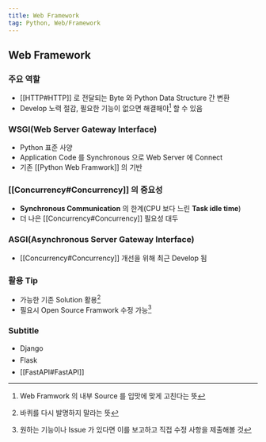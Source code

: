 ```yaml
---
title: Web Framework
tag: Python, Web/Framework
---
```


## Web Framework

### 주요 역할

- [[HTTP#HTTP]] 로 전달되는 Byte 와 Python Data Structure 간 변환
- Develop 노력 절감, 필요한 기능이 없으면 해결해야[^1] 할 수 있음

### WSGI(Web Server Gateway Interface)

- Python 표준 사양
- Application Code 를 Synchronous 으로 Web Server 에 Connect
- 기존 [[Python Web Framwork]] 의 기반<sup><a href="https://wsgi.readthedocs.io"></a></sup>

### [[Concurrency#Concurrency]] 의 중요성

- **Synchronous Communication** 의 한계(CPU 보다 느린 **Task idle time**)
- 더 나은 [[Concurrency#Concurrency]] 필요성 대두

### ASGI(Asynchronous Server Gateway Interface)

- [[Concurrency#Concurrency]] 개선을 위해 최근 Develop 됨

### 활용 Tip

- 가능한 기존 Solution 활용[^2]
- 필요시 Open Source Framwork 수정 가능[^3]

### Subtitle

- Django <p style='margin-top: 0.5em; margin-bottom: 0.5em;'></p>
- Flask <p style='margin-top: 0.5em; margin-bottom: 0.5em;'></p>
- [[FastAPI#FastAPI]]

[^1]: Web Framwork 의 내부 Source 를 입맛에 맞게 고친다는 뜻

[^2]: 바퀴를 다시 발명하지 말라는 뜻

[^3]: 원하는 기능이나 Issue 가 있다면 이를 보고하고 직접 수정 사항을 제출해볼 것
